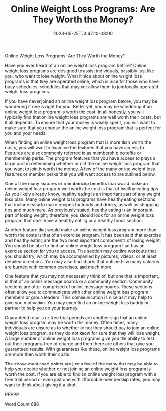 ﻿---
title: "Online Weight Loss Programs:  Are They Worth the Money?"
date: 2023-05-25T23:47:10-08:00
description: "TXT Tips for Web Success"
featured_image: "/images/TXT.jpg"
tags: ["TXT"]
---

Online Weight Loss Programs:  Are They Worth the Money?

Have you ever heard of an online weight loss program before? Online weight loss programs are designed to assist individuals, possibly just like you, who want to lose weight.  What it nice about online weight loss programs is that they are operated online, which is nice for those who have busy schedules; schedules that may not allow them to join locally operated weight loss programs.

If you have never joined an online weight loss program before, you may be wondering if one is right for you.  Better yet, you may be wondering if an online weight loss program is worth the cost.  In all honestly, you will typically find that online weight loss programs are well worth their costs, but it all depends.  To ensure that your money is wisely spent, you will want to make sure that you choose the online weight loss program that is perfect for you and your needs.

When finding an online weight loss program that is more than worth the costs, you will want to examine the features that you have access to. Features are also commonly referred to as membership benefits or membership perks.  The program features that you have access to plays a large part in determining whether or not the online weight loss program that you want to join is worth the money. A few of the many online weight loss features or member perks that you will want access to are outlined below.

One of the many features or membership benefits that would make an online weight loss program well worth the cost is that of healthy eating tips. As you likely already know, healthy eating is an important part of any weight loss plan.  Many online weight loss programs have healthy eating sections that include easy to make recipes for foods and drinks, as well as shopping tips and much more.  As previously stated, healthy eating is an important part of losing weight; therefore, you should look for an online weight loss program that does have a healthy eating or a healthy foods section.

Another feature that would make an online weight loss program more than worth the costs is that of an exercise program.  It has been said that exercise and healthy eating are the two most important components of losing weight.  You should be able to find an online weight loss program that has an exercise section for you to access.  This section may outline workouts that you should try, which may be accompanied by pictures, videos, or at least detailed directions. You may also find charts that outline how many calories are burned with common exercises, and much more.

One feature that you may not necessarily think of, but one that is important, is that of an online message boards or a community section.  Community sections are often comprised of online message boards. These sections often allow you to communicate with other online weight loss program members or group leaders.  This communication is nice as it may help to give you motivation.  You may even find an online weight loss buddy or partner to help you on your journey.

Guaranteed results or free trial periods are another sign that an online weight loss program may be worth the money. Often times, many individuals are unsure as to whether or not they should pay to join an online weight loss program, as they do not know for sure that they will lose weight.  A large number of online weight loss programs give you the ability to test out their programs free of charge and then there are others that give you guaranteed results.  With guarantees like these, online weight loss programs are more then worth their costs. 

The above mentioned points are just a few of the many that may be able to help you decide whether or not joining an online weight loss program is worth the cost. If you are able to find an online weight loss program with a free trial period or even just one with affordable membership rates, you may want to think about giving it a shot.

PPPPP

Word Count 686

